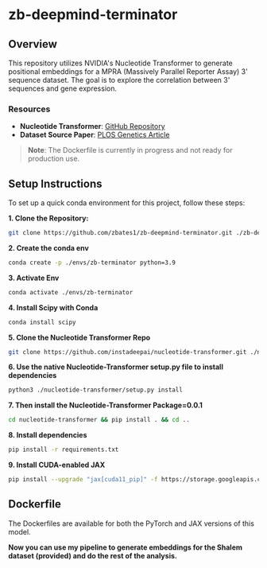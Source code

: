 # zb-deepmind-terminator

## Overview
This repository utilizes NVIDIA's Nucleotide Transformer to generate positional embeddings for a MPRA (Massively Parallel Reporter Assay) 3' sequence dataset. The goal is to explore the correlation between 3' sequences and gene expression.

### Resources
- **Nucleotide Transformer**: [GitHub Repository](https://github.com/instadeepai/nucleotide-transformer/tree/main)
- **Dataset Source Paper**: [PLOS Genetics Article](https://journals.plos.org/plosgenetics/article?id=10.1371/journal.pgen.1005147)

> **Note**: The Dockerfile is currently in progress and not ready for production use.

## Setup Instructions

To set up a quick conda environment for this project, follow these steps:

**1. Clone the Repository:**
```bash
git clone https://github.com/zbates1/zb-deepmind-terminator.git ./zb-deepmind-terminator && cd ./zb-deepmind-terminator
```

**2. Create the conda env**
```bash
conda create -p ./envs/zb-terminator python=3.9
```

**3. Activate Env** 
```bash
conda activate ./envs/zb-terminator
```

**4. Install Scipy with Conda** 
```bash
conda install scipy
```

**5. Clone the Nucleotide Transformer Repo**
```bash
git clone https://github.com/instadeepai/nucleotide-transformer.git ./nucleotide-transformer
```

**6. Use the native Nucleotide-Transformer setup.py file to install dependencies**
```bash
python3 ./nucleotide-transformer/setup.py install
```

**7. Then install the Nucleotide-Transformer Package=0.0.1**
```bash
cd nucleotide-transformer && pip install . && cd ..
```

**8. Install dependencies** 
```bash
pip install -r requirements.txt
```

**9. Install CUDA-enabled JAX**
```bash
pip install --upgrade "jax[cuda11_pip]" -f https://storage.googleapis.com/jax-releases/jax_cuda_releases.html
```


## Dockerfile

The Dockerfiles are available for both the PyTorch and JAX versions of this model. 


**Now you can use my pipeline to generate embeddings for the Shalem dataset (provided) and do the rest of the analysis.** 

